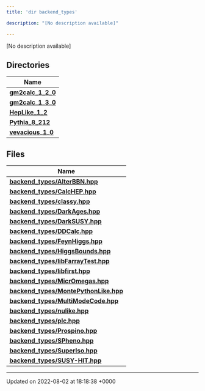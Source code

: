 ```yaml
---
title: 'dir backend_types'

description: "[No description available]"

---
```







[No description available]

## Directories

| Name           |
| -------------- |
| **[gm2calc_1_2_0](/documentation/code/main/files/dir_3882af314fbae13225da1aacf68a32d3/#dir-gm2calc-1-2-0)**  |
| **[gm2calc_1_3_0](/documentation/code/main/files/dir_e3ec43b41a0f060c1c56e88f55222135/#dir-gm2calc-1-3-0)**  |
| **[HepLike_1_2](/documentation/code/main/files/dir_6fccc6c9828a1b32c79249090280a5fa/#dir-heplike-1-2)**  |
| **[Pythia_8_212](/documentation/code/main/files/dir_f6265655d4928eb9f90e439e34e335a8/#dir-pythia-8-212)**  |
| **[vevacious_1_0](/documentation/code/main/files/dir_f1f2e6ca6d947d21943ec8ed42424e5a/#dir-vevacious-1-0)**  |

## Files

| Name           |
| -------------- |
| **[backend_types/AlterBBN.hpp](/documentation/code/main/files/alterbbn_8hpp/#file-alterbbn.hpp)**  |
| **[backend_types/CalcHEP.hpp](/documentation/code/main/files/calchep_8hpp/#file-calchep.hpp)**  |
| **[backend_types/classy.hpp](/documentation/code/main/files/classy_8hpp/#file-classy.hpp)**  |
| **[backend_types/DarkAges.hpp](/documentation/code/main/files/darkages_8hpp/#file-darkages.hpp)**  |
| **[backend_types/DarkSUSY.hpp](/documentation/code/main/files/darksusy_8hpp/#file-darksusy.hpp)**  |
| **[backend_types/DDCalc.hpp](/documentation/code/main/files/ddcalc_8hpp/#file-ddcalc.hpp)**  |
| **[backend_types/FeynHiggs.hpp](/documentation/code/main/files/feynhiggs_8hpp/#file-feynhiggs.hpp)**  |
| **[backend_types/HiggsBounds.hpp](/documentation/code/main/files/higgsbounds_8hpp/#file-higgsbounds.hpp)**  |
| **[backend_types/libFarrayTest.hpp](/documentation/code/main/files/libfarraytest_8hpp/#file-libfarraytest.hpp)**  |
| **[backend_types/libfirst.hpp](/documentation/code/main/files/libfirst_8hpp/#file-libfirst.hpp)**  |
| **[backend_types/MicrOmegas.hpp](/documentation/code/main/files/micromegas_8hpp/#file-micromegas.hpp)**  |
| **[backend_types/MontePythonLike.hpp](/documentation/code/main/files/montepythonlike_8hpp/#file-montepythonlike.hpp)**  |
| **[backend_types/MultiModeCode.hpp](/documentation/code/main/files/multimodecode_8hpp/#file-multimodecode.hpp)**  |
| **[backend_types/nulike.hpp](/documentation/code/main/files/nulike_8hpp/#file-nulike.hpp)**  |
| **[backend_types/plc.hpp](/documentation/code/main/files/plc_8hpp/#file-plc.hpp)**  |
| **[backend_types/Prospino.hpp](/documentation/code/main/files/prospino_8hpp/#file-prospino.hpp)**  |
| **[backend_types/SPheno.hpp](/documentation/code/main/files/spheno_8hpp/#file-spheno.hpp)**  |
| **[backend_types/SuperIso.hpp](/documentation/code/main/files/superiso_8hpp/#file-superiso.hpp)**  |
| **[backend_types/SUSY-HIT.hpp](/documentation/code/main/files/susy-hit_8hpp/#file-susy-hit.hpp)**  |






-------------------------------

Updated on 2022-08-02 at 18:18:38 +0000
